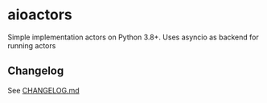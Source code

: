# aioactors

Simple implementation actors on Python 3.8+. Uses asyncio as backend for running actors

## Changelog

See [CHANGELOG.md](https://github.com/snakeego/aioactors/blob/master/CHANGELOG.md)
